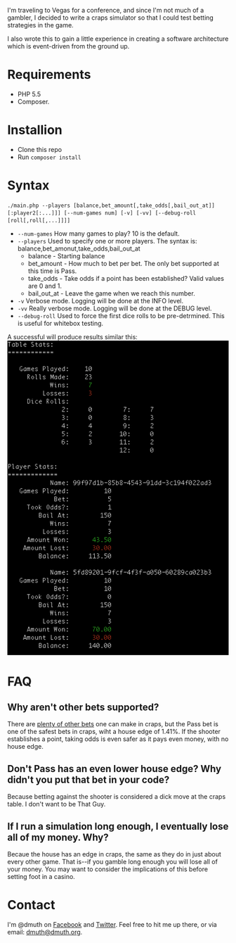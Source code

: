 
I'm traveling to Vegas for a conference, and since I'm not much of a gambler,  I decided to write a craps simulator so that I could test betting strategies in the game.

I also wrote this to gain a little experience in creating a software architecture which is event-driven from the ground up.


# Requirements
- PHP 5.5
- Composer.


# Installion

- Clone this repo
- Run `composer install`


# Syntax

`./main.php --players [balance,bet_amount[,take_odds[,bail_out_at]][:player2[:...]]] [--num-games num] [-v] [-vv] [--debug-roll [roll[,roll[,...]]]]`

- `--num-games` How many games to play?  10 is the default.
- `--players` Used to specify one or more players.  The syntax is: balance,bet_amonut,take_odds,bail_out_at
    - balance - Starting balance
    - bet_amount - How much to bet per bet.  The only bet supported at this time is Pass.
    - take_odds - Take odds if a point has been established?  Valid values are 0 and 1.
    - bail_out_at - Leave the game when we reach this number.
- `-v` Verbose mode.  Logging will be done at the INFO level.
- `-vv` Really verbose mode. Logging will be done at the DEBUG level.
- `--debug-roll` Used to force the first dice rolls to be pre-detrmined.  This is useful for whitebox testing.


A successful will produce results similar this:
![Craps Results](img/craps-results.png)


# FAQ

## Why aren't other bets supported?

There are [plenty of other bets](http://www.nextshooter.com/bets) one can make in craps, but the Pass bet is one of the safest bets in craps, wiht a house edge of 1.41%.  If the shooter establishes a point, taking odds is even safer as it pays even money, with no house edge.

## Don't Pass has an even lower house edge? Why didn't you put that bet in your code?

Because betting against the shooter is considered a dick move at the craps table.  I don't want to be That Guy.

## If I run a simulation long enough, I eventually lose all of my money.  Why?

Becaue the house has an edge in craps, the same as they do in just about every other game.  That is--if you gamble long enough you will lose all of your money.  You may want to consider the implications of this before setting foot in a casino.


# Contact

I'm @dmuth on [Facebook](http://facebook.com/dmuth) and [Twitter](http://twitter.com/dmuth).  Feel free to hit me up there, or via email: dmuth@dmuth.org.



